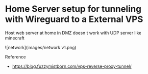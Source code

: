 # Home Server setup for tunneling with Wireguard to a External VPS

Host web server at home in DMZ
doesn t work with UDP server like minecraft

![network](images/network v1.png)

Reference
- https://blog.fuzzymistborn.com/vps-reverse-proxy-tunnel/
